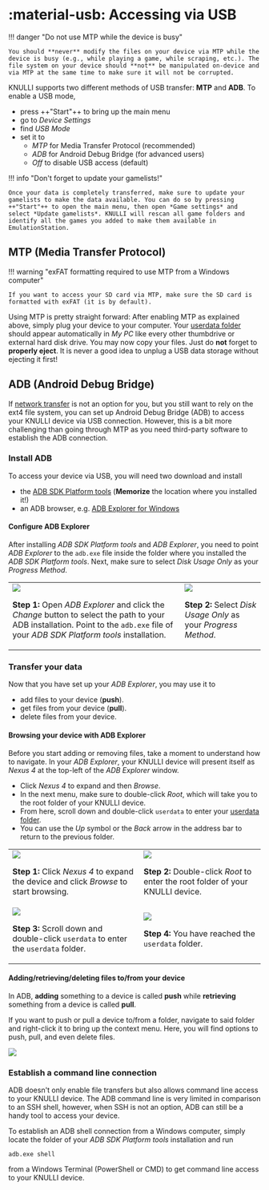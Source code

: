 # :material-usb: Accessing via USB

!!! danger "Do not use MTP while the device is busy"

    You should **never** modify the files on your device via MTP while the device is busy (e.g., while playing a game, while scraping, etc.). The file system on your device should **not** be manipulated on-device and via MTP at the same time to make sure it will not be corrupted.

KNULLI supports two different methods of USB transfer: **MTP** and **ADB**. To enable a USB mode,

* press ++"Start"++ to bring up the main menu
* go to *Device Settings*
* find *USB Mode*
* set it to
    * *MTP* for Media Transfer Protocol (recommended)
    * *ADB* for Android Debug Bridge (for advanced users)
    * *Off* to disable USB access (default)

!!! info "Don't forget to update your gamelists!"

    Once your data is completely transferred, make sure to update your gamelists to make the data available. You can do so by pressing ++"Start"++ to open the main menu, then open *Game settings* and select *Update gamelists*. KNULLI will rescan all game folders and identify all the games you added to make them available in EmulationStation.

## MTP (Media Transfer Protocol)

!!! warning "exFAT formatting required to use MTP from a Windows computer"

    If you want to access your SD card via MTP, make sure the SD card is formatted with exFAT (it is by default).

Using MTP is pretty straight forward: After enabling MTP as explained above, simply plug your device to your computer. Your [userdata folder](../game-storage) should appear automatically in *My PC* like every other thumbdrive or external hard disk drive. You may now copy your files. Just do **not** forget to **properly eject**. It is never a good idea to unplug a USB data storage without ejecting it first!

## ADB (Android Debug Bridge)

If [network transfer](../network-transfer) is not an option for you, but you still want to rely on the ext4 file system, you can set up Android Debug Bridge (ADB) to access your KNULLI device via USB connection. However, this is a bit more challenging than going through MTP as you need third-party software to establish the ADB connection.

### Install ADB

To access your device via USB, you will need two download and install

* the [ADB SDK Platform tools](https://developer.android.com/tools/releases/platform-tools?hl=de#downloads) (**Memorize** the location where you installed it!)
* an ADB browser, e.g. [ADB Explorer for Windows](https://apps.microsoft.com/detail/9ppgn2wm50qb)

#### Configure ADB Explorer

After installing *ADB SDK Platform tools* and *ADB Explorer*, you need to point *ADB Explorer* to the `adb.exe` file inside the folder where you installed the *ADB SDK Platform tools*. Next, make sure to select *Disk Usage Only* as your *Progress Method*.

<table>
  <tr>
    <td>
      <img src="/_inc/images/play/add-games/add-games-adb-001.png">
      <p><strong>Step 1: </strong>Open <em>ADB Explorer</em> and click the <em>Change</em> button to select the path to your ADB installation. Point to the <code>adb.exe</code> file of your <em>ADB SDK Platform tools</em> installation.<p>
    </td>
    <td>
      <img src="/_inc/images/play/add-games/add-games-adb-002.png">
        <p><strong>Step 2: </strong>Select <em>Disk Usage Only</em> as your <em>Progress Method</em>.</p>
    </td>
  </tr>
</table>

### Transfer your data

Now that you have set up your *ADB Explorer*, you may use it to

* add files to your device (**push**).
* get files from your device (**pull**).
* delete files from your device.

#### Browsing your device with ADB Explorer

Before you start adding or removing files, take a moment to understand how to navigate. In your *ADB Explorer*, your KNULLI device will present itself as *Nexus 4* at the top-left of the *ADB Explorer* window.

* Click *Nexus 4* to expand and then *Browse*.
* In the next menu, make sure to double-click *Root*, which will take you to the root folder of your KNULLI device.
* From here, scroll down and double-click `userdata` to enter your [userdata folder](../game-storage).
* You can use the *Up* symbol or the *Back* arrow in the address bar to return to the previous folder.

<table>
  <tr>
    <td>
      <img src="/_inc/images/play/add-games/add-games-adb-003.png">
      <p><strong>Step 1: </strong>Click <em>Nexus 4</em> to expand the device and click <em>Browse</em> to start browsing.<p>
    </td>
    <td>
      <img src="/_inc/images/play/add-games/add-games-adb-004.png">
        <p><strong>Step 2: </strong>Double-click <em>Root</em> to enter the root folder of your KNULLI device.</p>
    </td>
  </tr>
  <tr>
    <td>
      <img src="/_inc/images/play/add-games/add-games-adb-005.png">
      <p><strong>Step 3: </strong>Scroll down and double-click <code>userdata</code> to enter the <code>userdata</code> folder.<p>
    </td>
    <td>
      <img src="/_inc/images/play/add-games/add-games-adb-006.png">
        <p><strong>Step 4: </strong>You have reached the <code>userdata</code> folder.</p>
    </td>
  </tr>
</table>


#### Adding/retrieving/deleting files to/from your device

In ADB, **adding** something to a device is called **push** while **retrieving** something from a device is called **pull**.

If you want to push or pull a device to/from a folder, navigate to said folder and right-click it to bring up the context menu. Here, you will find options to push, pull, and even delete files.

<img src="/_inc/images/play/add-games/add-games-adb-007.png">

### Establish a command line connection

ADB doesn't only enable file transfers but also allows command line access to your KNULLI device. The ADB command line is very limited in comparison to an SSH shell, however, when SSH is not an option, ADB can still be a handy tool to access your device.

To establish an ADB shell connection from a Windows computer, simply locate the folder of your *ADB SDK Platform tools* installation and run

```
adb.exe shell
```

from a Windows Terminal (PowerShell or CMD) to get command line access to your KNULLI device.
